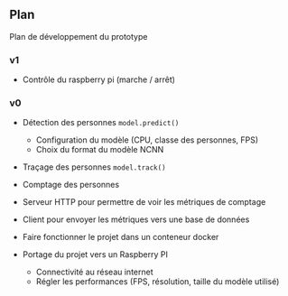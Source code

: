 ## Plan

Plan de développement du prototype

### v1

* Contrôle du raspberry pi (marche / arrêt)

### v0

* Détection des personnes `model.predict()`

  * Configuration du modèle (CPU, classe des personnes, FPS)
  * Choix du format du modèle NCNN

* Traçage des personnes `model.track()`

* Comptage des personnes

* Serveur HTTP pour permettre de voir les métriques de comptage

* Client pour envoyer les métriques vers une base de données

* Faire fonctionner le projet dans un conteneur docker

* Portage du projet vers un Raspberry PI

  * Connectivité au réseau internet
  * Régler les performances (FPS, résolution, taille du modèle utilisé)
